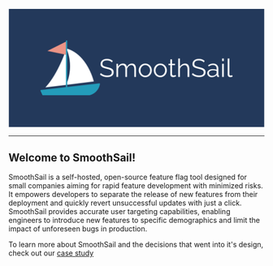 [![SmoothSail header](images/smoothsail-banner.png)](https://smooth-sail.github.io)

---

## Welcome to SmoothSail!

SmoothSail is a self-hosted, open-source feature flag tool designed for small companies aiming for rapid feature development with minimized risks. It empowers developers to separate the release of new features from their deployment and quickly revert unsuccessful updates with just a click. SmoothSail provides accurate user targeting capabilities, enabling engineers to introduce new features to specific demographics and limit the impact of unforeseen bugs in production.

To learn more about SmoothSail and the decisions that went into it's design, check out our [case study](https://smooth-sail.github.io/case-study)
